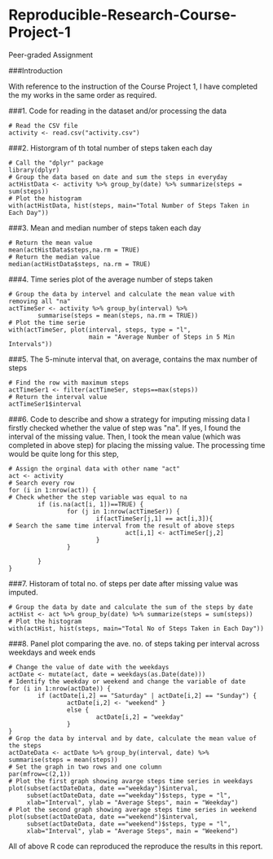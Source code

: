 # Reproducible-Research-Course-Project-1
Peer-graded Assignment 


###Introduction

With reference to the instruction of the Course Project 1, I have completed the my works in the same order as required.

###1. Code for reading in the dataset and/or processing the data
```{r Read_the_CSV_data}
# Read the CSV file
activity <- read.csv("activity.csv")
```

###2. Historgram of th total number of steps taken each day
```{r Histogram1}
# Call the "dplyr" package
library(dplyr)
# Group the data based on date and sum the steps in everyday
actHistData <- activity %>% group_by(date) %>% summarize(steps = sum(steps))
# Plot the histogram
with(actHistData, hist(steps, main="Total Number of Steps Taken in Each Day"))
```

###3. Mean and median number of steps taken each day
```{r Mean_and_Median}
# Return the mean value
mean(actHistData$steps,na.rm = TRUE)
# Return the median value
median(actHistData$steps, na.rm = TRUE)
```

###4. Time series plot of the average number of steps taken
```{r Time_series}
# Group the data by intervel and calculate the mean value with removing all "na"
actTimeSer <- activity %>% group_by(interval) %>% 
        summarise(steps = mean(steps, na.rm = TRUE))
# Plot the time serie
with(actTimeSer, plot(interval, steps, type = "l", 
                      main = "Average Number of Steps in 5 Min Intervals"))
```

###5. The 5-minute interval that, on average, contains the max number of steps
```{r Max_steps}
# Find the row with maximum steps
actTimeSer1 <- filter(actTimeSer, steps==max(steps))
# Return the interval value
actTimeSer1$interval
```

###6. Code to describe and show a strategy for imputing missing data
I firstly checked whether the value of step was "na". If yes, I found the interval of the missing value.  Then, I took the mean value (which was completed in above step) for placing the missing value.  The processing time would be quite long for this step,
```{r imputing_missing_value}
# Assign the orginal data with other name "act"
act <- activity
# Search every row
for (i in 1:nrow(act)) {
# Check whether the step variable was equal to na
        if (is.na(act[i, 1])==TRUE) {
                for (j in 1:nrow(actTimeSer)) {
                        if(actTimeSer[j,1] == act[i,3]){
# Search the same time interval from the result of above steps
                                act[i,1] <- actTimeSer[j,2]
                        }
                }
                
        }
}
```

###7. Historam of total no. of steps per date after missing value was imputed.
```{r New_histogram}
# Group the data by date and calculate the sum of the steps by date
actHist <- act %>% group_by(date) %>% summarize(steps = sum(steps))
# Plot the histogram
with(actHist, hist(steps, main="Total No of Steps Taken in Each Day"))
```

###8. Panel plot comparing the ave. no. of steps taking per interval across weekdays  and week ends
```{r Panel_plot}
# Change the value of date with the weekdays
actDate <- mutate(act, date = weekdays(as.Date(date)))
# Identify the weekday or weekend and change the variable of date
for (i in 1:nrow(actDate)) {
        if (actDate[i,2] == "Saturday" | actDate[i,2] == "Sunday") {
                actDate[i,2] <- "weekend" }
                else {
                        actDate[i,2] = "weekday"
                }
}
# Grop the data by interval and by date, calculate the mean value of the steps
actDateData <- actDate %>% group_by(interval, date) %>% summarise(steps = mean(steps))
# Set the graph in two rows and one column
par(mfrow=c(2,1))
# Plot the first graph showing avarge steps time series in weekdays
plot(subset(actDateData, date =="weekday")$interval, 
     subset(actDateData, date =="weekday")$steps, type = "l",
     xlab="Interval", ylab = "Average Steps", main = "Weekday")
# Plot the second graph showing average steps time series in weekend   
plot(subset(actDateData, date =="weekend")$interval, 
     subset(actDateData, date =="weekend")$steps, type = "l",
     xlab="Interval", ylab = "Average Steps", main = "Weekend")
```

All of above R code can reproduced the reproduce the results in this report.
